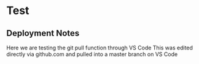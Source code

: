 # Test

## Deployment Notes

Here we are testing the git pull function through VS Code
This was edited directly via github.com and pulled into a master branch on VS Code
